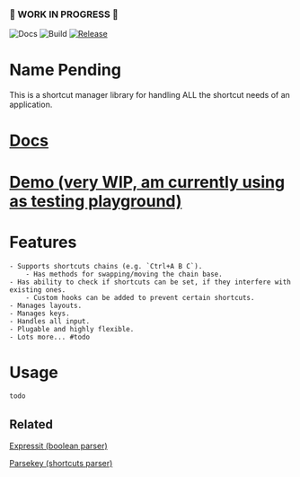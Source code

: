 ### 🚧 WORK IN PROGRESS 🚧


![Docs](https://github.com/alanscodelog/shortcuts-manager/workflows/Docs/badge.svg)
![Build](https://github.com/alanscodelog/shortcuts-manager/workflows/Build/badge.svg)
[![Release](https://github.com/alanscodelog/shortcuts-manager/workflows/Release/badge.svg)](https://www.npmjs.com/package/shortcuts-manager)

# Name Pending

This is a shortcut manager library for handling ALL the shortcut needs of an application.

# [Docs](https://alanscodelog.github.io/shortcuts-manager)

# [Demo (very WIP, am currently using as testing playground)](https://alanscodelog.github.io/shortcuts-manager/demo)

# Features
	- Supports shortcuts chains (e.g. `Ctrl+A B C`).
		- Has methods for swapping/moving the chain base.
	- Has ability to check if shortcuts can be set, if they interfere with existing ones.
		- Custom hooks can be added to prevent certain shortcuts.
	- Manages layouts.
	- Manages keys.
	- Handles all input.
	- Plugable and highly flexible.
	- Lots more... #todo

# Usage

```ts
todo
```

## Related

[Expressit (boolean parser)](https://github.com/alanscodelog/expressit)

[Parsekey (shortcuts parser)](https://github.com/alanscodelog/parsekey)
